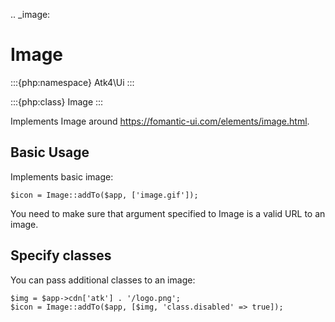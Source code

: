 .. _image:

# Image

:::{php:namespace} Atk4\Ui
:::

:::{php:class} Image
:::

Implements Image around https://fomantic-ui.com/elements/image.html.

## Basic Usage

Implements basic image:

```
$icon = Image::addTo($app, ['image.gif']);
```

You need to make sure that argument specified to Image is a valid URL to an image.

## Specify classes

You can pass additional classes to an image:

```
$img = $app->cdn['atk'] . '/logo.png';
$icon = Image::addTo($app, [$img, 'class.disabled' => true]);
```

